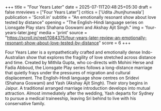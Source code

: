 +++
title = "Four Years Later"
date = 2025-07-11T20:48:25+05:30
draft = false
mreviews = ["Four Years Later"]
critics = ['Udita Jhunjhunwala']
publication = 'Scroll.in'
subtitle = "An emotionally resonant show about love tested by distance"
opening = "The English-Hindi language series on Lionsgate Play stars Shahana Goswami and Akshay Ajit Singh."
img = 'four-years-later.jpeg'
media = 'print'
source = "https://scroll.in/reel/1084375/four-years-later-review-an-emotionally-resonant-show-about-love-tested-by-distance"
score = 6
+++

Four Years Later is a sympathetically crafted and emotionally dense Indo-Australian show that explores the fragility of love stretched across distance and time. Created by Mithila Gupta, who co-directs with Mohini Herse and Fadia Abboud, the Lionsgate Play series follows a long-distance marriage that quietly frays under the pressures of migration and cultural displacement. The English-Hindi language show centres on Sridevi (Shahana Goswami) and Yash (Akshay Ajit Singh). Their story begins in Jaipur. A traditional arranged marriage introduction develops into mutual attraction. Almost immediately after the wedding, Yash departs for Sydney to pursue a medical traineeship, leaving Sri behind to live with his conservative family.
